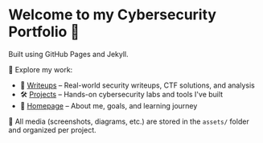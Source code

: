 # Welcome to my Cybersecurity Portfolio 🚀

Built using GitHub Pages and Jekyll.

🔐 Explore my work:
- 🧠 [Writeups](https://cyegreen.github.io/writeups.html) – Real-world security writeups, CTF solutions, and analysis
- 🛠️ [Projects](https://cyegreen.github.io/projects.html) – Hands-on cybersecurity labs and tools I've built
- 👋 [Homepage](https://cyegreen.github.io/) – About me, goals, and learning journey

📂 All media (screenshots, diagrams, etc.) are stored in the `assets/` folder and organized per project.
